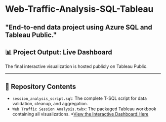 # Web-Traffic-Analysis-SQL-Tableau
"End-to-end data project using Azure SQL and Tableau Public."
---
## 📊 Project Output: Live Dashboard

The final interactive visualization is hosted publicly on Tableau Public.



---
## 📁 Repository Contents

* `session_analysis_script.sql`: The complete T-SQL script for data validation, cleanup, and aggregation.
* `Web Traffic Session Analysis.twbx`: The packaged Tableau workbook containing all visualizations.
*[View the Interactive Dashboard Here](https://public.tableau.com/profile/sanjay.s4772/viz/WebTrafficSessionAnalysis/Dashboard1) 
